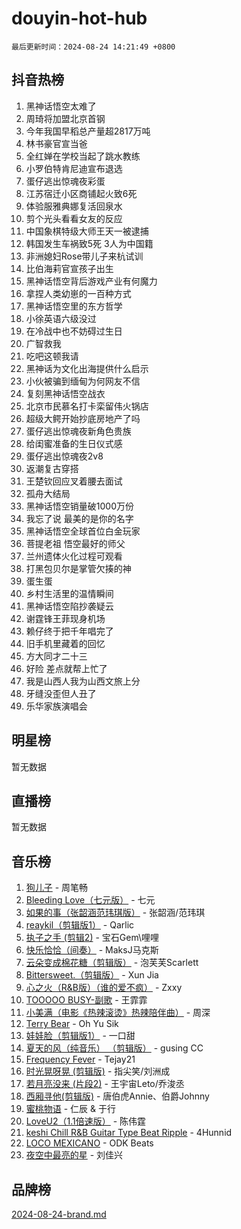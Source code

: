# douyin-hot-hub

`最后更新时间：2024-08-24 14:21:49 +0800`

## 抖音热榜

1. 黑神话悟空太难了
1. 周琦将加盟北京首钢
1. 今年我国早稻总产量超2817万吨
1. 林书豪官宣当爸
1. 全红婵在学校当起了跳水教练
1. 小罗伯特肯尼迪宣布退选
1. 蛋仔逃出惊魂夜彩蛋
1. 江苏宿迁小区商铺起火致6死
1. 体验服雅典娜复活回泉水
1. 剪个光头看看女友的反应
1. 中国象棋特级大师王天一被逮捕
1. 韩国发生车祸致5死 3人为中国籍
1. 非洲媳妇Rose带儿子来杭试训
1. 比伯海莉官宣孩子出生
1. 黑神话悟空背后游戏产业有何魔力
1. 拿捏人类幼崽的一百种方式
1. 黑神话悟空里的东方哲学
1. 小徐英语六级没过
1. 在冷战中也不妨碍过生日
1. 广智救我
1. 吃吧这顿我请
1. 黑神话为文化出海提供什么启示
1. 小伙被骗到缅甸为何网友不信
1. 复刻黑神话悟空战衣
1. 北京市民慕名打卡栾留伟火锅店
1. 超级大鳄开始抄底房地产了吗
1. 蛋仔逃出惊魂夜新角色贵族
1. 给闺蜜准备的生日仪式感
1. 蛋仔逃出惊魂夜2v8
1. 返潮复古穿搭
1. 王楚钦回应叉着腰去面试
1. 孤舟大结局
1. 黑神话悟空销量破1000万份
1. 我忘了说 最美的是你的名字
1. 黑神话悟空全球首位白金玩家
1. 菩提老祖 悟空最好的师父
1. 兰州遗体火化过程可观看
1. 打黑包贝尔是掌管欠揍的神
1. 蛋生蛋
1. 乡村生活里的温情瞬间
1. 黑神话悟空陷抄袭疑云
1. 谢霆锋王菲现身机场
1. 赖仔终于把千年唱完了
1. 旧手机里藏着的回忆
1. 方大同才二十三
1. 好险 差点就帮上忙了
1. 我是山西人我为山西文旅上分
1. 牙缝没歪但人丑了
1. 乐华家族演唱会

## 明星榜

暂无数据

## 直播榜

暂无数据

## 音乐榜

1. [狗儿子](https://sf3-cdn-tos.douyinstatic.com/obj/tos-cn-ve-2774/osvuItF7HhQ8nfz5BHDCMbu5ZOmgxBGtmcEpfn) - 周笔畅
1. [Bleeding Love（七元版）](https://sf5-hl-cdn-tos.douyinstatic.com/obj/tos-cn-ve-2774/oEgC9eZFHQ1MfSRnrfkzFp8AayDWqAQMABBgUs) - 七元
1. [如果的事（张韶涵范玮琪版）](https://sf5-hl-cdn-tos.douyinstatic.com/obj/tos-cn-ve-2774/owI7MDDyzHddFIDNOFiTf8qYP1fafEiAgmjsCv) - 张韶涵/范玮琪
1. [reaykil（剪辑版1）](https://sf5-hl-cdn-tos.douyinstatic.com/obj/tos-cn-ve-2774/osSIWpEdiiBoAWKQMsIBhmw1wUEJn5z20ANfA9) - Qarlic
1. [执子之手 (剪辑2)](https://sf3-cdn-tos.douyinstatic.com/obj/tos-cn-ve-2774/oUoZLQjCc31XzqsBnBQUNgeKtYPBcgbFDwtfcu) - 宝石Gem\哩哩
1. [快乐恰恰（间奏）](https://sf5-hl-cdn-tos.douyinstatic.com/obj/tos-cn-ve-2774/oMesum3HvWQXJxuMFeVYzf54o2QzH5aEBPOCAn) - MaksJ马克斯
1. [云朵变成棉花糖（剪辑版）](https://sf6-cdn-tos.douyinstatic.com/obj/tos-cn-ve-2774/o8LC84GQLALFfXeyJmh8KE61byVQYMMeAZLfEI) - 泡芙芙Scarlett
1. [Bittersweet.（剪辑版）](https://sf3-cdn-tos.douyinstatic.com/obj/tos-cn-ve-2774/oIR5xcAceFQosUeHXGzNQpCesIBELaANA2RYoJ) - Xun Jia
1. [心之火（R&B版）（谁的爱不疯）](https://sf5-hl-cdn-tos.douyinstatic.com/obj/tos-cn-ve-2774/okemkEDaIBBE3OosftCgMxlFkLQZRw37t36ZQv) - Zxxy
1. [TOOOOO BUSY-副歌](https://sf5-hl-cdn-tos.douyinstatic.com/obj/tos-cn-ve-2774/o0fmjGZetNDjSM5EimFs2QlzBg30YgByJMRQrC) - 王霏霏
1. [小美满（电影《热辣滚烫》热辣陪伴曲）](https://sf5-hl-cdn-tos.douyinstatic.com/obj/tos-cn-ve-2774/o0GAn2lSgfZIDUgtevCGDQYnFg4CwnrBaxbTZL) - 周深
1. [Terry Bear](https://sf5-hl-cdn-tos.douyinstatic.com/obj/tos-cn-ve-2774/oY98zQoBzAv3LMriiCP1nBInWAHWfS2wisMjSc) - Oh Yu Sik
1. [娃娃脸（剪辑版1）](https://sf3-cdn-tos.douyinstatic.com/obj/tos-cn-ve-2774/oIimSCgQoNUePTAZ1Ba7TeADY4KetGYsVFeaaB) - 一口甜
1. [夏天的风（纯音乐） （剪辑版）](https://sf3-cdn-tos.douyinstatic.com/obj/tos-cn-ve-2774/oUzLjBZZFQAoNRmGokEeD5zfQCObp6UeFAnTa6) - gusing CC
1. [Frequency Fever](https://sf3-cdn-tos.douyinstatic.com/obj/tos-cn-ve-2774/os94PCgvfCQSGh1ogDZmrFB6eEACFtZXwHEYHh) - Tejay21
1. [时光晃呀晃 (剪辑版)](https://sf3-cdn-tos.douyinstatic.com/obj/tos-cn-ve-2774/o8ACeQem3gwI1x3GIYGAfKG0LJebKFRJDwRwyW) - 指尖笑/刘洲成
1. [若月亮没来 (片段2)](https://sf5-hl-cdn-tos.douyinstatic.com/obj/tos-cn-ve-2774/ocQavLLjkCOeDxGyYeIMGgNAIwJ0QXE1Ve3Fzv) - 王宇宙Leto/乔浚丞
1. [西厢寻他(剪辑版)](https://sf5-hl-cdn-tos.douyinstatic.com/obj/tos-cn-ve-2774/oUsAVfAQKlRNxEv5qxvIB8o5qmIWUcXbzJKJhw) - 唐伯虎Annie、伯爵Johnny
1. [蜜桃物语](https://sf6-cdn-tos.douyinstatic.com/obj/tos-cn-ve-2774/oIhOSCZtIACtYU4XQkngiW9kCBfVD1Fz9IYeqL) - 仁辰 & 于行
1. [LoveU2（1.1倍速版）](https://sf5-hl-cdn-tos.douyinstatic.com/obj/tos-cn-ve-2774/oQMeDffLaEmgMwgCOEMAFCI6INzoFPgWdD0rsa) - 陈伟霆
1. [keshi Chill R&B Guitar Type Beat Ripple](https://sf3-cdn-tos.douyinstatic.com/obj/tos-cn-ve-2774/okQIfmitAB3HpgZQo0YCEFEACcDhQngn0fkFIC) - 4Hunnid
1. [LOCO MEXICANO](https://sf3-cdn-tos.douyinstatic.com/obj/tos-cn-ve-2774/owxVoxJorA4ILBfsMAjU6t7O1xW9w0tS7EYzh6) - ODK Beats
1. [夜空中最亮的星](https://sf3-cdn-tos.douyinstatic.com/obj/tos-cn-ve-2774/o4IfgGwqqnFeXEMGaS8JBzJAdayAaCeoxqbjCD) - 刘佳兴

## 品牌榜

[2024-08-24-brand.md](2024-08-24-brand.md)
